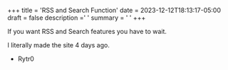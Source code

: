+++
title = 'RSS and Search Function'
date = 2023-12-12T18:13:17-05:00
draft = false
description =' '
summary = ' ' 
+++

If you want RSS and Search features you have to wait.

I literally made the site 4 days ago.


- Rytr0

